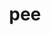 ---
category: 3-letters
denotation: null
name: pee
reference_link: https://www.etymonline.com/word/pee
root_language: null
root_name: null
title: pee
type: free
word_sums:
- respelling: pee
  sum: 'Pee + '
---